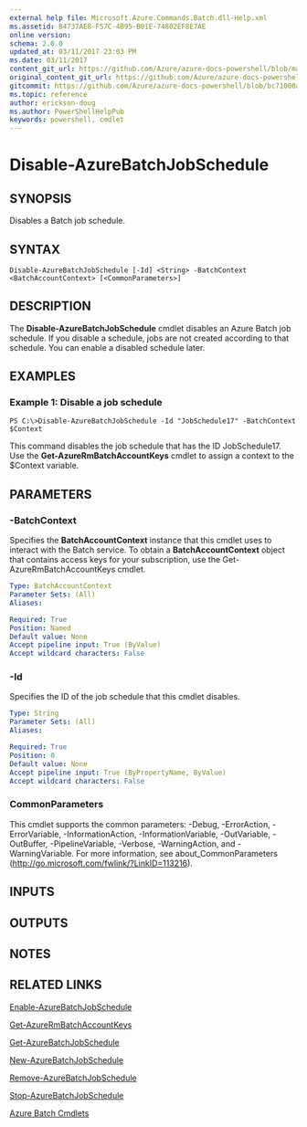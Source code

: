 ```yaml
---
external help file: Microsoft.Azure.Commands.Batch.dll-Help.xml
ms.assetid: B4737AE8-F57C-4B95-B81E-74802EF8E7AE
online version:
schema: 2.0.0
updated_at: 03/11/2017 23:03 PM
ms.date: 03/11/2017
content_git_url: https://github.com/Azure/azure-docs-powershell/blob/master/azureps-cmdlets-docs/ResourceManager/AzureRM.Batch/v2.6.0/Disable-AzureBatchJobSchedule.md
original_content_git_url: https://github.com/Azure/azure-docs-powershell/blob/master/azureps-cmdlets-docs/ResourceManager/AzureRM.Batch/v2.6.0/Disable-AzureBatchJobSchedule.md
gitcommit: https://github.com/Azure/azure-docs-powershell/blob/bc71000aa3c7f754b95442dcc415a7324626a15c
ms.topic: reference
author: erickson-doug
ms.author: PowerShellHelpPub
keywords: powershell, cmdlet
---
```


# Disable-AzureBatchJobSchedule

## SYNOPSIS
Disables a Batch job schedule.

## SYNTAX

```
Disable-AzureBatchJobSchedule [-Id] <String> -BatchContext <BatchAccountContext> [<CommonParameters>]
```

## DESCRIPTION
The **Disable-AzureBatchJobSchedule** cmdlet disables an Azure Batch job schedule.
If you disable a schedule, jobs are not created according to that schedule.
You can enable a disabled schedule later.

## EXAMPLES

### Example 1: Disable a job schedule
```
PS C:\>Disable-AzureBatchJobSchedule -Id "JobSchedule17" -BatchContext $Context
```

This command disables the job schedule that has the ID JobSchedule17.
Use the **Get-AzureRmBatchAccountKeys** cmdlet to assign a context to the $Context variable.

## PARAMETERS

### -BatchContext
Specifies the **BatchAccountContext** instance that this cmdlet uses to interact with the Batch service.
To obtain a **BatchAccountContext** object that contains access keys for your subscription, use the Get-AzureRmBatchAccountKeys cmdlet.

```yaml
Type: BatchAccountContext
Parameter Sets: (All)
Aliases: 

Required: True
Position: Named
Default value: None
Accept pipeline input: True (ByValue)
Accept wildcard characters: False
```

### -Id
Specifies the ID of the job schedule that this cmdlet disables.

```yaml
Type: String
Parameter Sets: (All)
Aliases: 

Required: True
Position: 0
Default value: None
Accept pipeline input: True (ByPropertyName, ByValue)
Accept wildcard characters: False
```

### CommonParameters
This cmdlet supports the common parameters: -Debug, -ErrorAction, -ErrorVariable, -InformationAction, -InformationVariable, -OutVariable, -OutBuffer, -PipelineVariable, -Verbose, -WarningAction, and -WarningVariable. For more information, see about_CommonParameters (http://go.microsoft.com/fwlink/?LinkID=113216).

## INPUTS

## OUTPUTS

## NOTES

## RELATED LINKS

[Enable-AzureBatchJobSchedule](./Enable-AzureBatchJobSchedule.md)

[Get-AzureRmBatchAccountKeys](./Get-AzureRmBatchAccountKeys.md)

[Get-AzureBatchJobSchedule](./Get-AzureBatchJobSchedule.md)

[New-AzureBatchJobSchedule](./New-AzureBatchJobSchedule.md)

[Remove-AzureBatchJobSchedule](./Remove-AzureBatchJobSchedule.md)

[Stop-AzureBatchJobSchedule](./Stop-AzureBatchJobSchedule.md)

[Azure Batch Cmdlets](./AzureRM.Batch.md)


